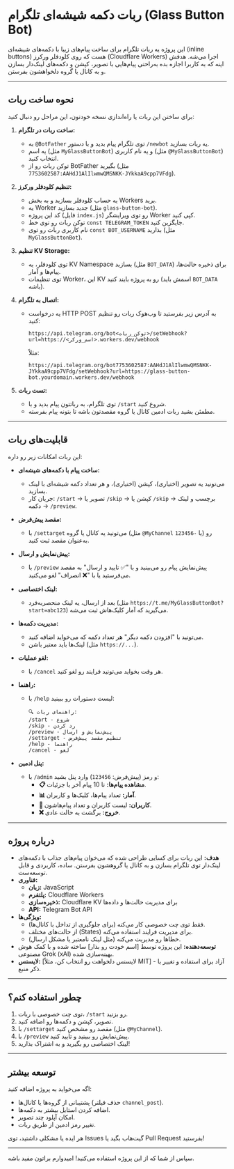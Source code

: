 # ربات دکمه شیشه‌ای تلگرام (Glass Button Bot)

این پروژه یه ربات تلگرام برای ساخت پیام‌های زیبا با دکمه‌های شیشه‌ای (inline buttons) هست که روی کلودفلر ورکرز (Cloudflare Workers) اجرا می‌شه. هدفش اینه که به کاربرا اجازه بده به‌راحتی پیام‌هایی با تصویر، کپشن و دکمه‌های لینک‌دار بسازن و به کانال یا گروه دلخواهشون بفرستن.

---

## نحوه ساخت ربات

برای ساختن این ربات یا راه‌اندازی نسخه خودتون، این مراحل رو دنبال کنید:

1. **ساخت ربات در تلگرام:**
   - به `@BotFather` توی تلگرام پیام بدید و با دستور `/newbot` یه ربات بسازید.
   - یه اسم (مثل `MyGlassButtonBot`) و یه نام کاربری (مثل `@MyGlassButtonBot`) انتخاب کنید.
   - توکن ربات رو از BotFather بگیرید (مثل `7753602587:AAHdJ1AlIlwmwQMSNKK-JYkkaA9cpp7VFdg`).

2. **تنظیم کلودفلر ورکرز:**
   - یه حساب کلودفلر بسازید و به بخش Workers برید.
   - یه Worker جدید بسازید (مثل `glass-button-bot`).
   - کد این پروژه (فایل `index.js`) رو توی ویرایشگر Worker کپی کنید.
   - توکن ربات رو توی خط `const TELEGRAM_TOKEN` جایگزین کنید.
   - نام کاربری ربات رو توی `const BOT_USERNAME` بذارید (مثل `MyGlassButtonBot`).

3. **تنظیم KV Storage:**
   - توی کلودفلر، یه KV Namespace بسازید (مثل `BOT_DATA`) برای ذخیره حالت‌ها، پیام‌ها و آمار.
   - توی تنظیمات Worker، این KV رو به پروژه بایند کنید (اسمش باید `BOT_DATA` باشه).

4. **اتصال به تلگرام:**
   - یه درخواست HTTP POST به آدرس زیر بفرستید تا وب‌هوک ربات رو تنظیم کنید:
     ```
     https://api.telegram.org/bot<توکن_ربات>/setWebhook?url=https://<اسم_ورکر>.workers.dev/webhook
     ```
     مثلاً:
     ```
     https://api.telegram.org/bot7753602587:AAHdJ1AlIlwmwQMSNKK-JYkkaA9cpp7VFdg/setWebhook?url=https://glass-button-bot.yourdomain.workers.dev/webhook
     ```

5. **تست ربات:**
   - توی تلگرام، به رباتتون پیام بدید و با `/start` شروع کنید.
   - مطمئن بشید ربات ادمین کانال یا گروه مقصدتون باشه تا بتونه پیام بفرسته.

---

## قابلیت‌های ربات

این ربات امکانات زیر رو داره:

- **ساخت پیام با دکمه‌های شیشه‌ای:**
  - می‌تونید یه تصویر (اختیاری)، کپشن (اختیاری)، و هر تعداد دکمه شیشه‌ای با لینک بسازید.
  - جریان کار: `/start` → تصویر یا `/skip` → کپشن یا `/skip` → برچسب و لینک دکمه → `/preview`.

- **مقصد پیش‌فرض:**
  - با `/settarget` می‌تونید یه کانال یا گروه (مثل `@MyChannel` یا `-123456`) رو به‌عنوان مقصد ثبت کنید.

- **پیش‌نمایش و ارسال:**
  - با `/preview` پیش‌نمایش پیام رو می‌بینید و با "✅ تایید و ارسال" به مقصد می‌فرستید یا با "❌ انصراف" لغو می‌کنید.

- **لینک اختصاصی:**
  - بعد از ارسال، یه لینک منحصربه‌فرد (مثل `https://t.me/MyGlassButtonBot?start=abc123`) می‌گیرید که آمار کلیک‌هاش ثبت می‌شه.

- **مدیریت دکمه‌ها:**
  - می‌تونید با "افزودن دکمه دیگر" هر تعداد دکمه که می‌خواید اضافه کنید.
  - لینک‌ها باید معتبر باشن (مثل `https://...`).

- **لغو عملیات:**
  - با `/cancel` هر وقت بخواید می‌تونید فرایند رو لغو کنید.

- **راهنما:**
  - با `/help` لیست دستورات رو ببینید:
    ```
    🔍 راهنمای ربات:
    /start - شروع
    /skip - رد کردن
    /preview - پیش‌نمایش و ارسال
    /settarget - تنظیم مقصد پیش‌فرض
    /help - راهنما
    /cancel - لغو
    ```

- **پنل ادمین:**
  - با `/admin` و رمز (پیش‌فرض: `123456`) وارد پنل بشید:
    - **📋 مشاهده پیام‌ها:** تا 10 پیام آخر با جزئیات.
    - **📊 آمار:** تعداد پیام‌ها، کلیک‌ها و کاربران.
    - **👥 کاربران:** لیست کاربران و تعداد پیام‌هاشون.
    - **❌ خروج:** برگشت به حالت عادی.

---

## درباره پروژه

- **هدف:** این ربات برای کسایی طراحی شده که می‌خوان پیام‌های جذاب با دکمه‌های لینک‌دار توی تلگرام بسازن و به کانال یا گروهشون بفرستن. ساده، کاربردی و قابل توسعه‌ست.
- **فناوری:**
  - **زبان:** JavaScript
  - **پلتفرم:** Cloudflare Workers
  - **ذخیره‌سازی:** Cloudflare KV برای مدیریت حالت‌ها و داده‌ها
  - **API:** Telegram Bot API
- **ویژگی‌ها:**
  - فقط توی چت خصوصی کار می‌کنه (برای جلوگیری از تداخل با کانال‌ها).
  - از حالت‌های مختلف (States) برای مدیریت فرایند استفاده می‌کنه.
  - خطاها رو مدیریت می‌کنه (مثل لینک نامعتبر یا مشکل ارسال).
- **توسعه‌دهنده:** این پروژه توسط [اسم خودت رو بذار] ساخته شده و با کمک هوش مصنوعی Grok (xAI) بهینه‌سازی شده.
- **لایسنس:** [لایسنس دلخواهت رو انتخاب کن، مثلاً MIT] - آزاد برای استفاده و تغییر با ذکر منبع.

---

## چطور استفاده کنم؟

1. توی چت خصوصی با ربات، `/start` رو بزنید.
2. تصویر، کپشن و دکمه‌ها رو اضافه کنید.
3. با `/settarget` مقصد رو مشخص کنید (مثل `@MyChannel`).
4. با `/preview` پیش‌نمایش رو ببینید و تأیید کنید.
5. لینک اختصاصی رو بگیرید و به اشتراک بذارید!

---

## توسعه بیشتر

اگه می‌خواید به پروژه اضافه کنید:
- پشتیبانی از گروه‌ها یا کانال‌ها (حذف فیلتر `channel_post`).
- اضافه کردن استایل بیشتر به دکمه‌ها.
- امکان آپلود چند تصویر.
- تغییر رمز ادمین از طریق ربات.

هر ایده یا مشکلی داشتید، توی Issues گیت‌هاب بگید یا Pull Request بفرستید!

---

سپاس از شما که از این پروژه استفاده می‌کنید! امیدوارم براتون مفید باشه.
